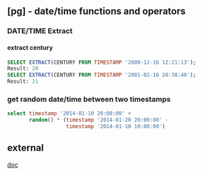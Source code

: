 ## [pg] - date/time functions and operators


### DATE/TIME Extract

#### extract century
```sql
SELECT EXTRACT(CENTURY FROM TIMESTAMP '2000-12-16 12:21:13');
Result: 20
SELECT EXTRACT(CENTURY FROM TIMESTAMP '2001-02-16 20:38:40');
Result: 21
```



### get random date/time between two timestamps
```sql
select timestamp '2014-01-10 20:00:00' +
       random() * (timestamp '2014-01-20 20:00:00' -
                   timestamp '2014-01-10 10:00:00')
```



## external
[doc](https://www.postgresql.org/docs/current/functions-datetime.html#FUNCTIONS-DATETIME-EXTRACT)